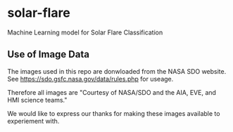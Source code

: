 # solar-flare
Machine Learning model for Solar Flare Classification

## Use of Image Data
The images used in this repo are donwloaded from the NASA SDO website. See https://sdo.gsfc.nasa.gov/data/rules.php for useage.

Therefore all images are "Courtesy of NASA/SDO and the AIA, EVE, and HMI science teams."

We would like to express our thanks for making these images available to experiement with.